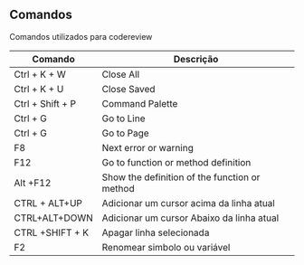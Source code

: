## Comandos

Comandos utilizados para codereview

| Comando | Descrição |
| ------ | ------ |
| Ctrl + K + W  | Close All |
| Ctrl + K + U | Close Saved |
| Ctrl + Shift + P | Command Palette |
| Ctrl + G | Go to Line  |
| Ctrl + G | Go to Page  |
| F8 | Next error or warning  |
| F12 | Go to function or method definition  |
| Alt +F12 |  Show the definition of the function or method |
| CTRL + ALT+UP | Adicionar um cursor acima da linha atual |  
| CTRL+ALT+DOWN | Adicionar um cursor Abaixo da linha atual |
| CTRL  +SHIFT + K | Apagar linha selecionada |
| F2 | Renomear simbolo ou variável |
